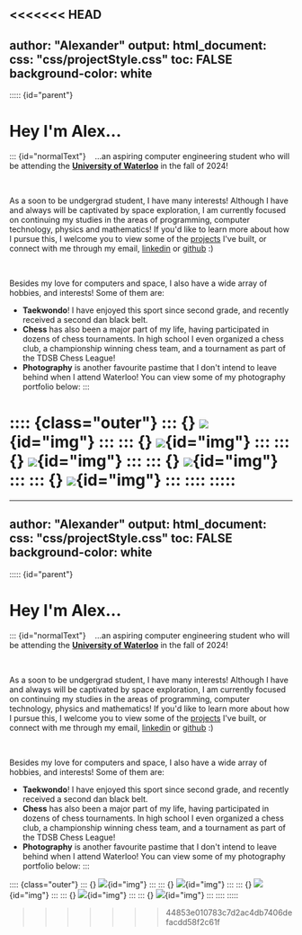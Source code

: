 <<<<<<< HEAD
---
author: "Alexander"
output: 
  html_document:
    css: "css/projectStyle.css"
    toc: FALSE
    background-color: white
---

::::: {id="parent"}

# Hey I'm **Alex**...
::: {id="normalText"}
&nbsp;&nbsp;&nbsp;...an aspiring computer engineering student who will be attending the [**University of Waterloo**](https://uwaterloo.ca/future-students/programs/computer-engineering) in the fall of 2024! 

&nbsp; 

As a soon to be undgergrad student, I have many interests! Although I have and always will be captivated by space exploration, I am currently focused on continuing my studies in the areas of programming, computer technology, physics and mathematics! If you'd like to learn more about how I pursue this, I welcome you to view some of the [projects](./projects.html) I've built, or connect with me through my email, [linkedin](https://ca.linkedin.com/in/alexander-sotnikov-94295b2b3) or [github](https://github.com/100nik0v) :)

&nbsp;

Besides my love for computers and space, I also have a wide array of hobbies, and interests!
Some of them are:

- **Taekwondo**! I have enjoyed this sport since second grade, and recently received a second dan black belt.
- **Chess** has also been a major part of my life, having participated in dozens of chess tournaments. In high school I even organized a chess club, a championship winning chess team, and a tournament as part of the TDSB Chess League!
- **Photography** is another favourite pastime that I don't intend to leave behind when I attend Waterloo! You can view some of my photography portfolio below:
:::

:::: {class="outer"}
::: {}
![](images/frozen2.jpg){id="img"}
:::
::: {}
![](images/frozen.jpg){id="img"}
:::
::: {}
![](images/eclipseEnlarged3.jpg){id="img"}
:::
::: {}
![](images/eclipse.jpg){id="img"}
:::
::: {}
![](images/fog1.jpg){id="img"}
:::
::::
:::::
=======
---
author: "Alexander"
output: 
  html_document:
    css: "css/projectStyle.css"
    toc: FALSE
    background-color: white
---

::::: {id="parent"}

# Hey I'm **Alex**...
::: {id="normalText"}
&nbsp;&nbsp;&nbsp;...an aspiring computer engineering student who will be attending the [**University of Waterloo**](https://uwaterloo.ca/future-students/programs/computer-engineering) in the fall of 2024! 

&nbsp; 

As a soon to be undgergrad student, I have many interests! Although I have and always will be captivated by space exploration, I am currently focused on continuing my studies in the areas of programming, computer technology, physics and mathematics! If you'd like to learn more about how I pursue this, I welcome you to view some of the [projects](./projects.html) I've built, or connect with me through my email, [linkedin](https://ca.linkedin.com/in/alexander-sotnikov-94295b2b3) or [github](https://github.com/100nik0v) :)

&nbsp;

Besides my love for computers and space, I also have a wide array of hobbies, and interests!
Some of them are:

- **Taekwondo**! I have enjoyed this sport since second grade, and recently received a second dan black belt.
- **Chess** has also been a major part of my life, having participated in dozens of chess tournaments. In high school I even organized a chess club, a championship winning chess team, and a tournament as part of the TDSB Chess League!
- **Photography** is another favourite pastime that I don't intend to leave behind when I attend Waterloo! You can view some of my photography portfolio below:
:::

:::: {class="outer"}
::: {}
![](images/frozen2.jpg){id="img"}
:::
::: {}
![](images/frozen.jpg){id="img"}
:::
::: {}
![](images/eclipseEnlarged3.jpg){id="img"}
:::
::: {}
![](images/eclipse.jpg){id="img"}
:::
::: {}
![](images/fog1.jpg){id="img"}
:::
::::
:::::
>>>>>>> 44853e010783c7d2ac4db7406defacdd58f2c61f
